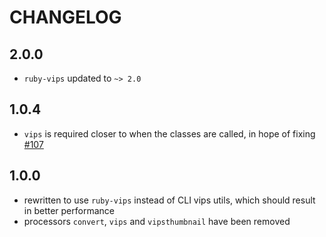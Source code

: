 # CHANGELOG

## 2.0.0

* `ruby-vips` updated to `~> 2.0`

## 1.0.4

* `vips` is required closer to when the classes are called, in hope of fixing [#107](https://github.com/jcupitt/ruby-vips/issues/107)

## 1.0.0

* rewritten to use `ruby-vips` instead of CLI vips utils, which should result in better performance
* processors `convert`, `vips` and `vipsthumbnail` have been removed
